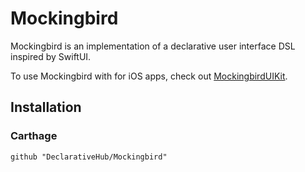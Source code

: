 #  Mockingbird

Mockingbird is an implementation of a declarative user interface DSL inspired by SwiftUI.

To use Mockingbird with for iOS apps, check out [MockingbirdUIKit](https://github.com/DeclarativeHub/MockingbirdUIKit).

## Installation

### Carthage

```
github "DeclarativeHub/Mockingbird"
```
